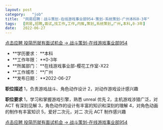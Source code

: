 ```yaml
---
layout:	post
category:	"job"
title:	"网易招聘：战斗策划-在线游戏事业部954-策划-系统策划-广州本科0-3年"
tags:	[网易,招聘,面试,找工作,工作,内推,策划,系统策划,广州,本科,0-3年]
date:	2022-06-27
---
```


[点击应聘 投简历就有面试机会 -> 战斗策划-在线游戏事业部954](http://mobile.bole.netease.com/bole/boleDetail?id=32951&employeeId=346f03c3cda5f04c&key=all)



- **学历要求： **本科
- **工作年限： **0-3年
- **所属部门： **在线游戏事业部-樱花工作室-X22
- **工作城市： **广州
- **发布日期： **2022-06-27



**职位描述**
1，负责游戏战斗、角色动作设计
2，对动作游戏设计感兴趣



**职位要求**
1，学习和掌握游戏引擎，熟悉 unreal 优先
2，主机游戏涉猎广泛，对 ACT 有深刻见解
3，角色动作的设计有丰富的知识和深刻的理解
4，对角色动画的制作有丰富知识
5，爱好二次元，对二 次元 ACT 制作感兴趣



[点击应聘 投简历就有面试机会 -> 战斗策划-在线游戏事业部954](http://mobile.bole.netease.com/bole/boleDetail?id=32951&employeeId=346f03c3cda5f04c&key=all)